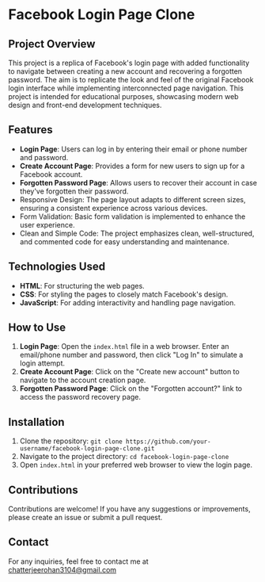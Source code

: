 # Facebook Login Page Clone

## Project Overview
This project is a replica of Facebook's login page with added functionality to navigate between creating a new account and recovering a forgotten password. The aim is to replicate the look and feel of the original Facebook login interface while implementing interconnected page navigation. This project is intended for educational purposes, showcasing modern web design and front-end development techniques.

## Features
- **Login Page**: Users can log in by entering their email or phone number and password.
- **Create Account Page**: Provides a form for new users to sign up for a Facebook account.
- **Forgotten Password Page**: Allows users to recover their account in case they've forgotten their password.
- Responsive Design: The page layout adapts to different screen sizes, ensuring a consistent experience across various devices.
- Form Validation: Basic form validation is implemented to enhance the user experience.
- Clean and Simple Code: The project emphasizes clean, well-structured, and commented code for easy understanding and maintenance.

## Technologies Used
- **HTML**: For structuring the web pages.
- **CSS**: For styling the pages to closely match Facebook's design.
- **JavaScript**: For adding interactivity and handling page navigation.

## How to Use
1. **Login Page**: Open the `index.html` file in a web browser. Enter an email/phone number and password, then click "Log In" to simulate a login attempt.
2. **Create Account Page**: Click on the "Create new account" button to navigate to the account creation page.
3. **Forgotten Password Page**: Click on the "Forgotten account?" link to access the password recovery page.

## Installation
1. Clone the repository: `git clone https://github.com/your-username/facebook-login-page-clone.git`
2. Navigate to the project directory: `cd facebook-login-page-clone`
3. Open `index.html` in your preferred web browser to view the login page.

## Contributions
Contributions are welcome! If you have any suggestions or improvements, please create an issue or submit a pull request.

## Contact
For any inquiries, feel free to contact me at chatterjeerohan3104@gmail.com
